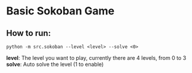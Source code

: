 # Basic Sokoban Game
## How to run:
    python -m src.sokoban --level <level> --solve <0>
**level**: The level you want to play, currently there are 4 levels, from 0 to 3
**solve**: Auto solve the level (1 to enable) 